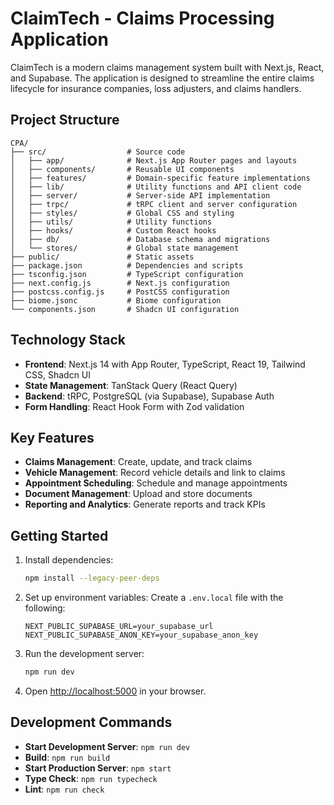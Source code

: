 # ClaimTech - Claims Processing Application

ClaimTech is a modern claims management system built with Next.js, React, and Supabase. The application is designed to streamline the entire claims lifecycle for insurance companies, loss adjusters, and claims handlers.

## Project Structure

```
CPA/
├── src/                  # Source code
│   ├── app/              # Next.js App Router pages and layouts
│   ├── components/       # Reusable UI components
│   ├── features/         # Domain-specific feature implementations
│   ├── lib/              # Utility functions and API client code
│   ├── server/           # Server-side API implementation
│   ├── trpc/             # tRPC client and server configuration
│   ├── styles/           # Global CSS and styling
│   ├── utils/            # Utility functions
│   ├── hooks/            # Custom React hooks
│   ├── db/               # Database schema and migrations
│   └── stores/           # Global state management
├── public/               # Static assets
├── package.json          # Dependencies and scripts
├── tsconfig.json         # TypeScript configuration
├── next.config.js        # Next.js configuration
├── postcss.config.js     # PostCSS configuration
├── biome.jsonc           # Biome configuration
└── components.json       # Shadcn UI configuration
```

## Technology Stack

- **Frontend**: Next.js 14 with App Router, TypeScript, React 19, Tailwind CSS, Shadcn UI
- **State Management**: TanStack Query (React Query)
- **Backend**: tRPC, PostgreSQL (via Supabase), Supabase Auth
- **Form Handling**: React Hook Form with Zod validation

## Key Features

- **Claims Management**: Create, update, and track claims
- **Vehicle Management**: Record vehicle details and link to claims
- **Appointment Scheduling**: Schedule and manage appointments
- **Document Management**: Upload and store documents
- **Reporting and Analytics**: Generate reports and track KPIs

## Getting Started

1. Install dependencies:
   ```bash
   npm install --legacy-peer-deps
   ```

2. Set up environment variables:
   Create a `.env.local` file with the following:
   ```
   NEXT_PUBLIC_SUPABASE_URL=your_supabase_url
   NEXT_PUBLIC_SUPABASE_ANON_KEY=your_supabase_anon_key
   ```

3. Run the development server:
   ```bash
   npm run dev
   ```

4. Open [http://localhost:5000](http://localhost:5000) in your browser.

## Development Commands

- **Start Development Server**: `npm run dev`
- **Build**: `npm run build`
- **Start Production Server**: `npm start`
- **Type Check**: `npm run typecheck`
- **Lint**: `npm run check`